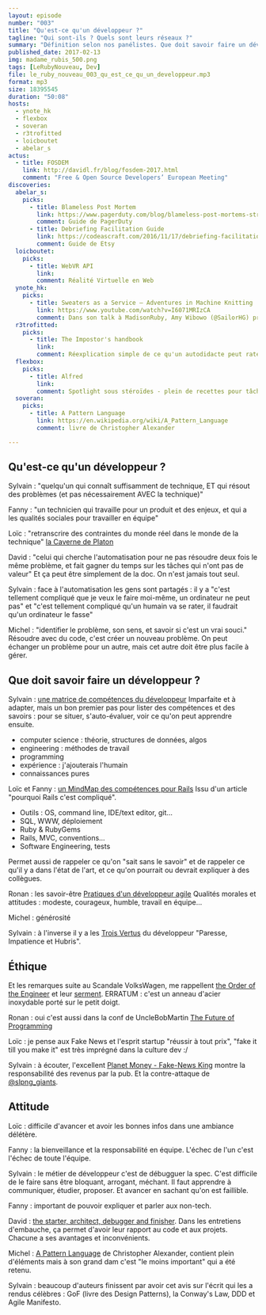 ```yaml
---
layout: episode
number: "003"
title: "Qu'est-ce qu'un développeur ?"
tagline: "Qui sont-ils ? Quels sont leurs réseaux ?"
summary: "Définition selon nos panélistes. Que doit savoir faire un développeur ? Quelle est son éthique, son attitude ?"
published_date: 2017-02-13
img: madame_rubis_500.png
tags: [LeRubyNouveau, Dev]
file: le_ruby_nouveau_003_qu_est_ce_qu_un_developpeur.mp3
format: mp3
size: 18395545
duration: "50:08"
hosts:
  - ynote_hk
  - flexbox
  - soveran
  - r3trofitted
  - loicboutet
  - abelar_s
actus:
  - title: FOSDEM
    link: http://davidl.fr/blog/fosdem-2017.html
    comment: "Free & Open Source Developers’ European Meeting"
discoveries:
  abelar_s:
    picks:
      - title: Blameless Post Mortem
        link: https://www.pagerduty.com/blog/blameless-post-mortems-strategies-for-success/
        comment: Guide de PagerDuty
      - title: Debriefing Facilitation Guide
        link: https://codeascraft.com/2016/11/17/debriefing-facilitation-guide/
        comment: Guide de Etsy
  loicboutet:
    picks:
      - title: WebVR API
        link:
        comment: Réalité Virtuelle en Web
  ynote_hk:
    picks:
      - title: Sweaters as a Service – Adventures in Machine Knitting
        link: https://www.youtube.com/watch?v=I6071MRIzCA
        comment: Dans son talk à MadisonRuby, Amy Wibowo (@SailorHG) propose de mélanger un hobby (tricoter) et le code, et fait... une API de machine à tricoter ! La programmation doit être fun et créative :)
  r3trofitted:
    picks:
      - title: The Impostor's handbook
        link:
        comment: Réexplication simple de ce qu'un autodidacte peut rater du cursus classique
  flexbox:
    picks:
      - title: Alfred
        link:
        comment: Spotlight sous stéroïdes - plein de recettes pour tâches communes
  soveran:
    picks:
      - title: A Pattern Language
        link: https://en.wikipedia.org/wiki/A_Pattern_Language
        comment: livre de Christopher Alexander

---
```


## Qu'est-ce qu'un développeur ?

Sylvain : "quelqu'un qui connaît suffisamment de technique, ET qui résout des problèmes (et pas nécessairement AVEC la technique)"

Fanny : "un technicien qui travaille pour un produit et des enjeux, et qui a les qualités sociales pour travailler en équipe"

Loïc : "retranscrire des contraintes du monde réel dans le monde de la technique" [la Caverne de Platon](https://fr.wikipedia.org/wiki/All%C3%A9gorie_de_la_caverne)

David : "celui qui cherche l'automatisation pour ne pas résoudre deux fois le même problème, et fait gagner du temps sur les tâches qui n'ont pas de valeur"
Et ça peut être simplement de la doc. On n'est jamais tout seul.

Sylvain : face à l'automatisation les gens sont partagés : il y a "c'est tellement compliqué que je veux le faire moi-même, un ordinateur ne peut pas" et "c'est tellement compliqué qu'un humain va se rater, il faudrait qu'un ordinateur le fasse"

Michel : "identifier le problème, son sens, et savoir si c'est un vrai souci."
Résoudre avec du code, c'est créer un nouveau problème. On peut échanger un problème pour un autre, mais cet autre doit être plus facile à gérer.


## Que doit savoir faire un développeur ?

Sylvain : [une matrice de compétences du développeur](http://sijinjoseph.com/programmer-competency-matrix/)
Imparfaite et à adapter, mais un bon premier pas pour lister des compétences et des savoirs : pour se situer, s'auto-évaluer, voir ce qu'on peut apprendre ensuite.

* computer science : théorie, structures de données, algos
* engineering : méthodes de travail
* programming
* expérience : j'ajouterais l'humain
* connaissances pures

Loïc et Fanny : [un MindMap des compétences pour Rails](https://www.codefellows.org/blog/this-is-why-learning-rails-is-hard/)
Issu d'un article "pourquoi Rails c'est compliqué".

* Outils : OS, command line, IDE/text editor, git...
* SQL, WWW, déploiement
* Ruby & RubyGems
* Rails, MVC, conventions...
* Software Engineering, tests

Permet aussi de rappeler ce qu'on "sait sans le savoir" et de rappeler ce qu'il y a dans l'état de l'art, et ce qu'on pourrait ou devrait expliquer à des collègues.

Ronan : les savoir-être
[Pratiques d'un développeur agile](https://pragprog.com/book/pad/practices-of-an-agile-developer)
Qualités morales et attitudes : modeste, courageux, humble, travail en équipe...

Michel : générosité

Sylvain : à l'inverse il y a les [Trois Vertus](http://wiki.c2.com/?LazinessImpatienceHubris) du développeur "Paresse, Impatience et Hubris".

## Éthique

Et les remarques suite au Scandale VolksWagen, me rappellent [the Order of the Engineer](https://en.wikipedia.org/wiki/Order_of_the_Engineer) et leur [serment](http://www.order-of-the-engineer.org/?page_id=6).
ERRATUM : c'est un anneau d'acier inoxydable porté sur le petit doigt.

Ronan : oui c'est aussi dans la conf de UncleBobMartin [The Future of Programming](https://www.youtube.com/watch?v=ecIWPzGEbFc)

Loïc : je pense aux Fake News et l'esprit startup "réussir à tout prix", "fake it till you make it" est très imprégné dans la culture dev :/

Sylvain : à écouter, l'excellent [Planet Money - Fake-News King](http://www.npr.org/sections/money/2016/12/02/504155809/episode-739-finding-the-fake-news-king) montre la responsabilité des revenus par la pub.
Et la contre-attaque de [@slpng_giants](https://twitter.com/slpng_giants).

## Attitude

Loïc : difficile d'avancer et avoir les bonnes infos dans une ambiance délétère.

Fanny : la bienveillance et la responsabilité en équipe.
L'échec de l'un c'est l'échec de toute l'équipe.

Sylvain : le métier de développeur c'est de débugguer la spec.
C'est difficile de le faire sans être bloquant, arrogant, méchant.
Il faut apprendre à communiquer, étudier, proposer.
Et avancer en sachant qu'on est faillible.

Fanny : important de pouvoir expliquer et parler aux non-tech.

David : [the starter, architect, debugger and finisher](http://jacquesmattheij.com/the-starter-the-architect-the-debugger-and-the-finisher).
Dans les entretiens d'embauche, ça permet d'avoir leur rapport au code et aux projets. Chacune a ses avantages et inconvénients.

Michel : [A Pattern Language](https://en.wikipedia.org/wiki/A_Pattern_Language) de Christopher Alexander, contient plein d'éléments mais à son grand dam c'est "le moins important" qui a été retenu.

Sylvain : beaucoup d'auteurs finissent par avoir cet avis sur l'écrit qui les a rendus célèbres : GoF (livre des Design Patterns), la Conway's Law, DDD et Agile Manifesto.
